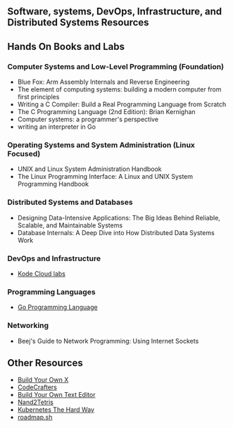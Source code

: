 
## Software, systems, DevOps, Infrastructure, and Distributed Systems Resources



## Hands On Books and Labs

### Computer Systems and Low-Level Programming (Foundation)
- Blue Fox: Arm Assembly Internals and Reverse Engineering
- The element of computing systems: building a modern computer from first principles
- Writing a C Compiler: Build a Real Programming Language from Scratch
- The C Programming Language (2nd Edition): Brian Kernighan
- Computer systems: a programmer's perspective
- writing an interpreter in Go

### Operating Systems and System Administration (Linux Focused)
- UNIX and Linux System Administration Handbook
- The Linux Programming Interface: A Linux and UNIX System Programming Handbook

### Distributed Systems and Databases
- Designing Data-Intensive Applications: The Big Ideas Behind Reliable, Scalable, and Maintainable Systems
- Database Internals: A Deep Dive into How Distributed Data Systems Work


### DevOps and Infrastructure
- [Kode Cloud labs](https://kodekloud.com)

### Programming Languages

- [Go Programming Language](https://go.dev/doc/effective_go)

### Networking
- Beej's Guide to Network Programming: Using Internet Sockets


## Other Resources
- [Build Your Own X](https://build-your-own.org)
- [CodeCrafters](https://codecrafters.io)
- [Build Your Own Text Editor](https://viewsourcecode.org/snaptoken/kilo/)
- [Nand2Tetris](https://www.nand2tetris.org)
- [Kubernetes The Hard Way](https://github.com/kelseyhightower/kubernetes-the-hard-way)
- [roadmap.sh](https://roadmap.sh/)
